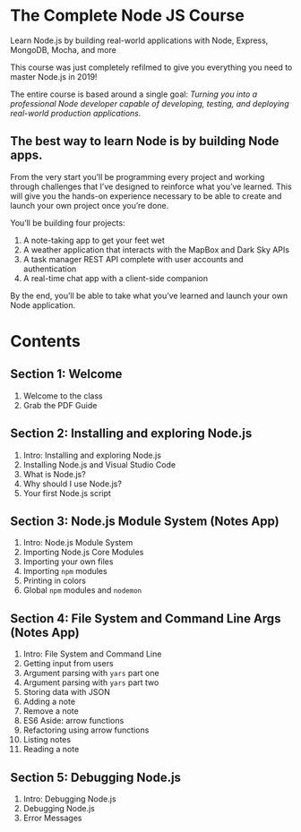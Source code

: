 # The Complete Node JS Course

Learn Node.js by building real-world applications with Node, Express, MongoDB, Mocha, and more

This course was just completely refilmed to give you everything you need to master Node.js in 2019!

The entire course is based around a single goal: _Turning you into a professional Node developer capable of developing, testing, and deploying real-world production applications._

## The best way to learn Node is by building Node apps.

From the very start you’ll be programming every project and working through challenges that I’ve designed to reinforce what you’ve learned. This will give you the hands-on experience necessary to be able to create and launch your own project once you’re done.

You’ll be building four projects:

1. A note-taking app to get your feet wet
2. A weather application that interacts with the MapBox and Dark Sky APIs
3. A task manager REST API complete with user accounts and authentication
4. A real-time chat app with a client-side companion

By the end, you’ll be able to take what you’ve learned and launch your own Node application.

# Contents

## Section 1: Welcome
1. Welcome to the class
2. Grab the PDF Guide

## Section 2: Installing and exploring Node.js
1. Intro: Installing and exploring Node.js
2. Installing Node.js and Visual Studio Code
3. What is Node.js?
4. Why should I use Node.js?
5. Your first Node.js script

## Section 3: Node.js Module System (Notes App)
1. Intro: Node.js Module System
2. Importing Node.js Core Modules
3. Importing your own files
4. Importing `npm` modules
5. Printing in colors
6. Global `npm` modules and `nodemon`

## Section 4: File System and Command Line Args (Notes App)
1. Intro: File System and Command Line
2. Getting input from users
3. Argument parsing with `yars` part one
4. Argument parsing with `yars` part two
5. Storing data with JSON
6. Adding a note
7. Remove a note
8. ES6 Aside: arrow functions
9. Refactoring using arrow functions
10. Listing notes
11. Reading a note

## Section 5: Debugging Node.js
1. Intro: Debugging Node.js
2. Debugging Node.js
3. Error Messages
